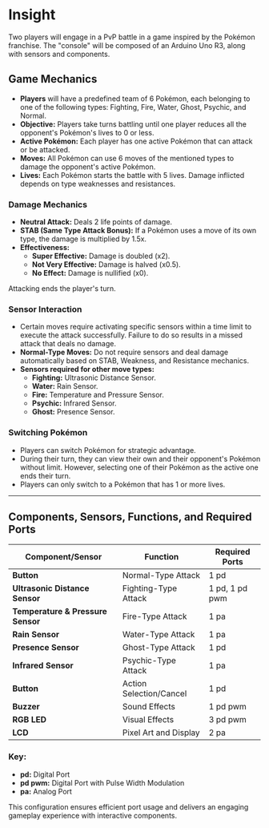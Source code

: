 # Insight
Two players will engage in a PvP battle in a game inspired by the Pokémon franchise. The "console" will be composed of an Arduino Uno R3, along with sensors and components.

## Game Mechanics
- **Players** will have a predefined team of 6 Pokémon, each belonging to one of the following types: Fighting, Fire, Water, Ghost, Psychic, and Normal. 
- **Objective:** Players take turns battling until one player reduces all the opponent's Pokémon's lives to 0 or less.
- **Active Pokémon:** Each player has one active Pokémon that can attack or be attacked.
- **Moves:** All Pokémon can use 6 moves of the mentioned types to damage the opponent's active Pokémon.
- **Lives:** Each Pokémon starts the battle with 5 lives. Damage inflicted depends on type weaknesses and resistances.

### Damage Mechanics
- **Neutral Attack:** Deals 2 life points of damage.
- **STAB (Same Type Attack Bonus):** If a Pokémon uses a move of its own type, the damage is multiplied by 1.5x.
- **Effectiveness:**
  - **Super Effective:** Damage is doubled (x2).
  - **Not Very Effective:** Damage is halved (x0.5).
  - **No Effect:** Damage is nullified (x0).

Attacking ends the player's turn.

### Sensor Interaction
- Certain moves require activating specific sensors within a time limit to execute the attack successfully. Failure to do so results in a missed attack that deals no damage.
- **Normal-Type Moves:** Do not require sensors and deal damage automatically based on STAB, Weakness, and Resistance mechanics.
- **Sensors required for other move types:**
  - **Fighting:** Ultrasonic Distance Sensor.
  - **Water:** Rain Sensor.
  - **Fire:** Temperature and Pressure Sensor.
  - **Psychic:** Infrared Sensor.
  - **Ghost:** Presence Sensor.

### Switching Pokémon
- Players can switch Pokémon for strategic advantage.
- During their turn, they can view their own and their opponent's Pokémon without limit. However, selecting one of their Pokémon as the active one ends their turn.
- Players can only switch to a Pokémon that has 1 or more lives.

---

## Components, Sensors, Functions, and Required Ports
| Component/Sensor            | Function                   | Required Ports        |
|-----------------------------|---------------------------|-----------------------|
| **Button**                  | Normal-Type Attack         | 1 pd                 |
| **Ultrasonic Distance Sensor** | Fighting-Type Attack      | 1 pd, 1 pd pwm        |
| **Temperature & Pressure Sensor** | Fire-Type Attack        | 1 pa                 |
| **Rain Sensor**             | Water-Type Attack          | 1 pa                 |
| **Presence Sensor**         | Ghost-Type Attack          | 1 pd                 |
| **Infrared Sensor**         | Psychic-Type Attack        | 1 pa                 |
| **Button**                  | Action Selection/Cancel    | 1 pd                 |
| **Buzzer**                  | Sound Effects              | 1 pd pwm             |
| **RGB LED**                 | Visual Effects             | 3 pd pwm             |
| **LCD**                     | Pixel Art and Display      | 2 pa                 |

### Key:
- **pd:** Digital Port  
- **pd pwm:** Digital Port with Pulse Width Modulation  
- **pa:** Analog Port  

This configuration ensures efficient port usage and delivers an engaging gameplay experience with interactive components.
